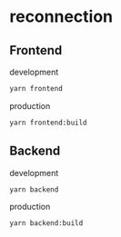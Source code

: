 # reconnection

## Frontend

development

```sh
yarn frontend
```

production

```sh
yarn frontend:build
```

## Backend

development

```sh
yarn backend
```

production

```sh
yarn backend:build
```
